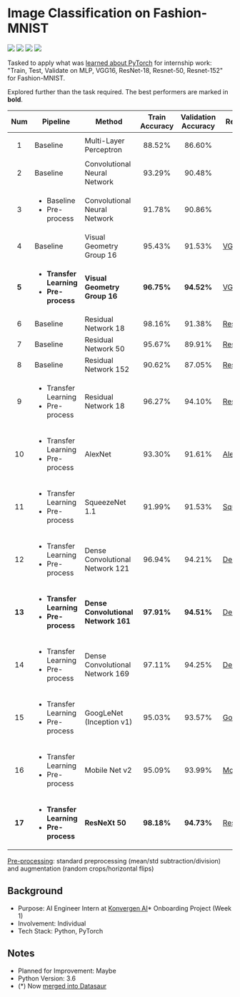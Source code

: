 # Image Classification on Fashion-MNIST
<img src="https://img.shields.io/badge/Language-English-D5AE22"> <img src="https://img.shields.io/badge/Last Update-29/07/2019-0A7BBC"> <img src="https://img.shields.io/badge/Status-Not Working-D7624B"> <img src="https://img.shields.io/badge/Last Test-03/07/2023-2CB037">

Tasked to apply what was [learned about PyTorch](../Hands-On%20PyTorch/) for internship work: "Train, Test, Validate on MLP, VGG16, ResNet-18, Resnet-50, Resnet-152" for Fashion-MNIST.

Explored further than the task required. The best performers are marked in **bold**.

| Num | Pipeline | Method | Train Accuracy | Validation Accuracy | Reference |
| :-: | -------- | ------ | :------------: | :-----------------: | --------- |
| 1 | Baseline | Multi-Layer Perceptron | 88.52% | 86.60% | <p align="center">-</p> |
| 2 | Baseline | Convolutional Neural Network | 93.29% | 90.48% | <p align="center">-</p> |
| 3 | <ul><li>Baseline</li><li>Pre-process</li></ul> | Convolutional Neural Network | 91.78% | 90.86% | <p align="center">-</p> |
| 4 | Baseline | Visual Geometry Group 16 | 95.43% | 91.53% | [VGG](https://arxiv.org/abs/1409.1556) |
| **5** | **<ul><li>Transfer Learning</li><li>Pre-process</li></ul>** | **Visual Geometry Group 16** | **96.75%** | **94.52%** | [VGG](https://arxiv.org/abs/1409.1556) |
| 6 | Baseline | Residual Network 18 | 98.16% | 91.38% | [ResNet](https://arxiv.org/abs/1512.03385) |
| 7 | Baseline | Residual Network 50 | 95.67% | 89.91% | [ResNet](https://arxiv.org/abs/1512.03385) |
| 8 | Baseline | Residual Network 152 | 90.62% | 87.05% | [ResNet](https://arxiv.org/abs/1512.03385) |
| 9 | <ul><li>Transfer Learning</li><li>Pre-process</li></ul> | Residual Network 18 | 96.27% | 94.10% | [ResNet](https://arxiv.org/abs/1512.03385) |
| 10 | <ul><li>Transfer Learning</li><li>Pre-process</li></ul> | AlexNet | 93.30% | 91.61% | [AlexNet](https://arxiv.org/abs/1404.5997) |
| 11 | <ul><li>Transfer Learning</li><li>Pre-process</li></ul> | SqueezeNet 1.1 | 91.99% | 91.53% | [SqueezeNet](https://arxiv.org/abs/1602.07360) |
| 12 | <ul><li>Transfer Learning</li><li>Pre-process</li></ul> | Dense Convolutional Network 121 | 96.94% | 94.21% | [DenseNet](https://arxiv.org/abs/1608.06993) |
| **13** | **<ul><li>Transfer Learning</li><li>Pre-process</li></ul>** | **Dense Convolutional Network 161** | **97.91%** | **94.51%** | [DenseNet](https://arxiv.org/abs/1608.06993) |
| 14 | <ul><li>Transfer Learning</li><li>Pre-process</li></ul> | Dense Convolutional Network 169 | 97.11% | 94.25% | [DenseNet](https://arxiv.org/abs/1608.06993) |
| 15 | <ul><li>Transfer Learning</li><li>Pre-process</li></ul> | GoogLeNet (Inception v1) | 95.03% | 93.57% | [GoogLeNet](https://arxiv.org/abs/1409.4842) |
| 16 | <ul><li>Transfer Learning</li><li>Pre-process</li></ul> | Mobile Net v2 | 95.09% | 93.99% | [MobileNet](https://arxiv.org/abs/1801.04381) |
| **17** | **<ul><li>Transfer Learning</li><li>Pre-process</li></ul>** | **ResNeXt 50** | **98.18%** | **94.73%** | [ResNeXt](https://arxiv.org/abs/1611.05431) |

<u>Pre-processing</u>: standard preprocessing (mean/std subtraction/division) and augmentation (random crops/horizontal flips)

## Background
- Purpose: AI Engineer Intern at [Konvergen AI](https://www.linkedin.com/company/konvergen-ai/)* Onboarding Project (Week 1)
- Involvement: Individual
- Tech Stack: Python, PyTorch

## Notes
- Planned for Improvement: Maybe
- Python Version: 3.6
- (*) Now [merged into Datasaur](https://www.linkedin.com/posts/datasaur_datasaureatstheworld-nlp-ocr-activity-6904289215186644992-_R4u/)
